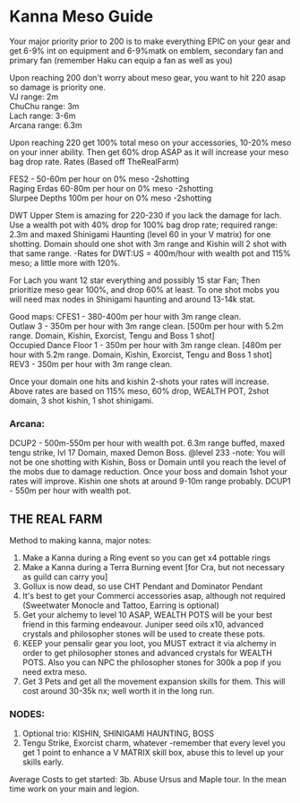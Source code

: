 # Kanna Meso Guide

Your major priority prior to 200 is to make everything EPIC on your gear and get 6-9% int on equipment and 6-9%matk on emblem, secondary fan and primary fan (remember Haku can equip a fan as well as you)

Upon reaching 200 don't worry about meso gear, you want to hit 220 asap so damage is priority one.\
VJ range: 2m\
ChuChu range: 3m\
Lach range: 3-6m\
Arcana range: 6.3m

Upon reaching 220 get 100% total meso on your accessories, 10-20% meso on your inner ability. Then get 60% drop ASAP as it will increase your meso bag drop rate.
Rates (Based off TheRealFarm)

FES2 - 50-60m per hour on 0% meso -2shotting\
Raging Erdas 60-80m per hour on 0% meso -2shotting\
Slurpee Depths 100m per hour on 0% meso -2shotting

DWT Upper Stem is amazing for 220-230 if you lack the damage for lach. Use a wealth pot with 40% drop for 100% bag drop rate; required range: 2.3m and maxed Shinigami Haunting (level 60 in your V matrix) for one shotting. Domain should one shot with 3m range and Kishin will 2 shot with that same range.
-Rates for DWT:US = 400m/hour with wealth pot and 115% meso; a little more with 120%.

For Lach you want 12 star everything and possibly 15 star Fan; Then prioritize meso gear 100%, and drop 60% at least. To one shot mobs you will need max nodes in Shinigami haunting and around 13-14k stat.

Good maps:
CFES1 - 380-400m per hour with 3m range clean.\
Outlaw 3 - 350m per hour with 3m range clean. [500m per hour with 5.2m range. Domain, Kishin, Exorcist, Tengu and Boss 1 shot]\
Occupied Dance Floor 1 - 350m per hour with 3m range clean. [480m per hour with 5.2m range. Domain, Kishin, Exorcist, Tengu and Boss 1 shot]\
REV3 - 350m per hour with 3m range clean.

Once your domain one hits and kishin 2-shots your rates will increase. Above rates are based on 115% meso, 60% drop, WEALTH POT, 2shot domain, 3 shot kishin, 1 shot shinigami.

### Arcana:
DCUP2 - 500m-550m per hour with wealth pot. 6.3m range buffed, maxed tengu strike, lvl 17 Domain, maxed Demon Boss. @level 233
   -note: You will not be one shotting with Kishin, Boss or Domain until you reach the level of the mobs due to damage reduction. Once your boss and domain 1shot your rates will improve. Kishin one shots at around 9-10m range probably.
DCUP1 - 550m per hour with wealth pot.

## THE REAL FARM
Method to making kanna, major notes:

1. Make a Kanna during a Ring event so you can get x4 pottable rings
2. Make a Kanna during a Terra Burning event [for Cra, but not necessary as guild can carry you]
3. Gollux is now dead, so use CHT Pendant and Dominator Pendant
4. It's best to get your Commerci accessories asap, although not required (Sweetwater Monocle and Tattoo, Earring is optional)
5. Get your alchemy to level 10 ASAP, WEALTH POTS will be your best friend in this farming endeavour. Juniper seed oils x10, advanced crystals and philosopher stones will be used to create these pots.
6. KEEP your pensalir gear you loot, you MUST extract it via alchemy in order to get philosopher stones and advanced crystals for WEALTH POTS. Also you can NPC the philosopher stones for 300k a pop if you need extra meso.
7. Get 3 Pets and get all the movement expansion skills for them. This will cost around 30-35k nx; well worth it in the long run.

### NODES:
1. Optional trio: KISHIN, SHINIGAMI HAUNTING, BOSS
2. Tengu Strike, Exorcist charm, whatever
-remember that every level you get 1 point to enhance a V MATRIX skill box, abuse this to level up your skills early.

Average Costs to get started:
3b. Abuse Ursus and Maple tour. In the mean time work on your main and legion.
